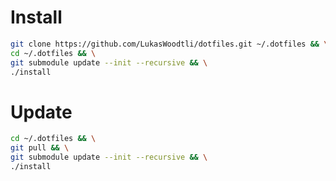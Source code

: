 
# Install

```sh
git clone https://github.com/LukasWoodtli/dotfiles.git ~/.dotfiles && \
cd ~/.dotfiles && \
git submodule update --init --recursive && \
./install
```


# Update

```sh
cd ~/.dotfiles && \
git pull && \
git submodule update --init --recursive && \
./install
```

